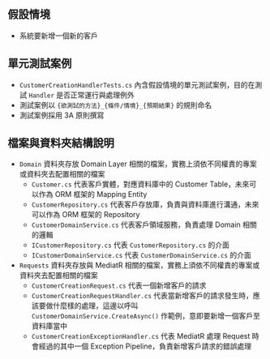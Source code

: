 ## 假設情境

- 系統要新增一個新的客戶

## 單元測試案例

- `CustomerCreationHandlerTests.cs` 內含假設情境的單元測試案例，目的在測試 `Handler` 是否正常運行與處理例外
- 測試案例以 `{欲測試的方法}_{條件/情境}_{預期結果}` 的規則命名
- 測試案例採用 3A 原則撰寫

## 檔案與資料夾結構說明

- `Domain` 資料夾存放 Domain Layer 相關的檔案，實務上須依不同權責的專案或資料夾去配置相關的檔案
  - `Customer.cs` 代表客戶實體，對應資料庫中的 Customer Table，未來可以作為 ORM 框架的 Mapping Entity
  - `CustomerRepository.cs` 代表客戶存放庫，負責與資料庫進行溝通，未來可以作為 ORM 框架的 Repository
  - `CustomerDomainService.cs` 代表客戶領域服務，負責處理 Domain 相關的邏輯
  - `ICustomerRepository.cs` 代表 `CustomerRepository.cs` 的介面
  - `ICustomerDomainService.cs` 代表 `CustomerDomainService.cs` 的介面
- `Requests` 資料夾存放與 MediatR 相關的檔案，實務上須依不同權責的專案或資料夾去配置相關的檔案
  - `CustomerCreationRequest.cs` 代表一個新增客戶的請求
  - `CustomerCreationRequestHandler.cs` 代表當新增客戶的請求發生時，應該要做什麼樣的處理，這邊以呼叫 `CustomerDomainService.CreateAsync()` 作範例，意即要新增一個客戶至資料庫當中
  - `CustomerCreationExceptionHandler.cs` 代表 MediatR 處理 Request 時會經過的其中一個 Exception Pipeline，負責新增客戶請求的錯誤處理

